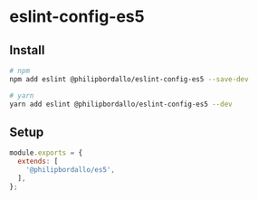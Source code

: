 # eslint-config-es5

## Install
```sh
# npm
npm add eslint @philipbordallo/eslint-config-es5 --save-dev

# yarn
yarn add eslint @philipbordallo/eslint-config-es5 --dev
```

## Setup

```js
module.exports = {
  extends: [
    '@philipbordallo/es5',
  ],
};
```
